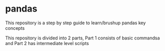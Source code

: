 # pandas
This repository is a step by step guide to learn/brushup pandas key concepts

This repository is divided into 2 parts, Part 1 consists of basic commandsa and Part 2 has intermediate level scripts
